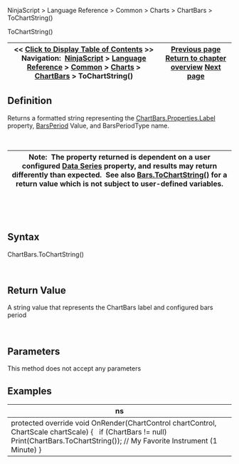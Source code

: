 ﻿


NinjaScript \> Language Reference \> Common \> Charts \> ChartBars \> ToChartString()






















ToChartString()







| \<\< [Click to Display Table of Contents](chartbars_tochartstring().md) \>\> **Navigation:**     [NinjaScript](ninjascript.md) \> [Language Reference](language_reference_wip.md) \> [Common](common.md) \> [Charts](chart.md) \> [ChartBars](chartbars.md) \> ToChartString() | [Previous page](chartbars_properties.md) [Return to chapter overview](chartbars.md) [Next page](chartbars_toindex.md) |
| --- | --- |











## Definition


Returns a formatted string representing the [ChartBars.Properties.Label](chartbars_properties.md) property, [BarsPeriod](barsperiod.md) Value, and BarsPeriodType name.


 




| Note:  The property returned is dependent on a user configured [Data Series](working_with_price_data.md) property, and results may return differently than expected.  See also [Bars.ToChartString()](tochartstring.md) for a return value which is not subject to user\-defined variables. |
| --- |



 


 


## Syntax


ChartBars.ToChartString()


 


## Return Value


A string value that represents the ChartBars label and configured bars period


 


## Parameters


This method does not accept any parameters


## 


## Examples




| ns |
| --- |
| protected override void OnRender(ChartControl chartControl, ChartScale chartScale) {    if (ChartBars !\= null)      Print(ChartBars.ToChartString()); // My Favorite Instrument (1 Minute) } |









